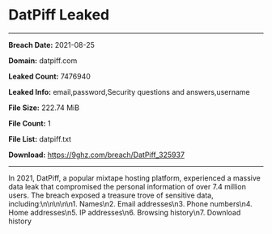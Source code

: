 # DatPiff Leaked

------------
**Breach Date:** 2021-08-25

**Domain:** datpiff.com

**Leaked Count:** 7476940

**Leaked Info:** email,password,Security questions and answers,username

**File Size:** 222.74 MiB

**File Count:** 1

**File List:** datpiff.txt

**Download:** https://9ghz.com/breach/DatPiff_325937

------------
In 2021, DatPiff, a popular mixtape hosting platform, experienced a massive data leak that compromised the personal information of over 7.4 million users. The breach exposed a treasure trove of sensitive data, including:\n\n\n\n\n1. Names\n2. Email addresses\n3. Phone numbers\n4. Home addresses\n5. IP addresses\n6. Browsing history\n7. Download history
